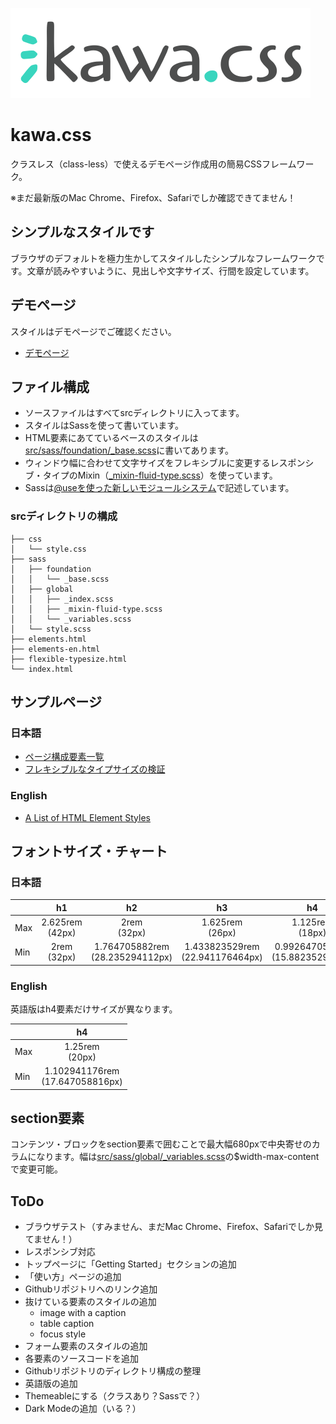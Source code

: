 [![kawa.css](src/img/kawacss-logo.svg)](https://kawacss.rriver.dev)

# kawa.css
クラスレス（class-less）で使えるデモページ作成用の簡易CSSフレームワーク。

※まだ最新版のMac Chrome、Firefox、Safariでしか確認できてません！

## シンプルなスタイルです
ブラウザのデフォルトを極力生かしてスタイルしたシンプルなフレームワークです。文章が読みやすいように、見出しや文字サイズ、行間を設定しています。

## デモページ
スタイルはデモページでご確認ください。

- [デモページ](https://kawacss.rriver.dev/)

## ファイル構成
- ソースファイルはすべてsrcディレクトリに入ってます。
- スタイルはSassを使って書いています。
- HTML要素にあてているベースのスタイルは[src/sass/foundation/_base.scss](src/sass/foundation/_base.scss)に書いてあります。
- ウィンドウ幅に合わせて文字サイズをフレキシブルに変更するレスポンシブ・タイプのMixin（[_mixin-fluid-type.scss](src/sass/global/_mixin-fluid-type.scss)）を使っています。
- Sassは[@useを使った新しいモジュールシステム](https://parashuto.com/rriver/development/sass-module-system-from-import-to-use)で記述しています。

### srcディレクトリの構成

```
├── css
│   └── style.css
├── sass
│   ├── foundation
│   │   └── _base.scss
│   ├── global
│   │   ├── _index.scss
│   │   ├── _mixin-fluid-type.scss
│   │   └── _variables.scss
│   └── style.scss
├── elements.html
├── elements-en.html
├── flexible-typesize.html
└── index.html
```

## サンプルページ
### 日本語
- [ページ構成要素一覧](src/elements.html)
- [フレキシブルなタイプサイズの検証](src/flexible-typesize.html)

### English
- [A List of HTML Element Styles](src/elements-en.html)

## フォントサイズ・チャート
### 日本語
|| h1 | h2 | h3 | h4 | p |
|--|:--:|:--:|:--:|:--:|:--:|
| Max | 2.625rem<br>(42px) | 2rem<br>(32px) | 1.625rem<br>(26px) | 1.125rem<br>(18px) | 1.0625rem<br>(17px) |
| Min | 2rem<br>(32px) | 1.764705882rem<br>(28.235294112px) | 1.433823529rem<br>(22.941176464px) | 0.992647059rem<br>(15.882352944px) | 0.9375rem<br>(15px) |

### English
英語版はh4要素だけサイズが異なります。

|| h4 |
|--|:--:|
| Max | 1.25rem<br>(20px) |
| Min | 1.102941176rem<br>(17.647058816px) |

## section要素
コンテンツ・ブロックをsection要素で囲むことで最大幅680pxで中央寄せのカラムになります。幅は[src/sass/global/_variables.scss](src/sass/global/_variables.scss)の$width-max-contentで変更可能。

## ToDo
- ブラウザテスト（すみません、まだMac Chrome、Firefox、Safariでしか見てません！）
- レスポンシブ対応
- トップページに「Getting Started」セクションの追加
- 「使い方」ページの追加
- Githubリポジトリへのリンク追加
- 抜けている要素のスタイルの追加
  - image with a caption
  - table caption
  - focus style
- フォーム要素のスタイルの追加
- 各要素のソースコードを追加
- Githubリポジトリのディレクトリ構成の整理
- 英語版の追加
- Themeableにする（クラスあり？Sassで？）
- Dark Modeの追加（いる？）